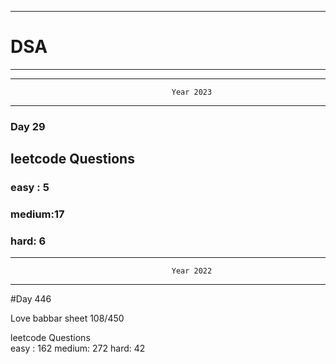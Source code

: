 ******************************************************************************************
# DSA
******************************************************************************************


******************************************************************************************
                                        Year 2023
******************************************************************************************
### Day 29

## leetcode Questions   
### easy : 5
### medium:17
### hard: 6









******************************************************************************************
                                        Year 2022
******************************************************************************************
#Day 446

Love babbar sheet
    108/450
    
leetcode Questions   
easy : 162
medium: 272
hard: 42

 
